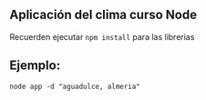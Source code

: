 ## Aplicación del clima curso Node

Recuerden ejecutar ```npm install``` para las librerias

## Ejemplo:

```
node app -d "aguadulce, almeria"
```